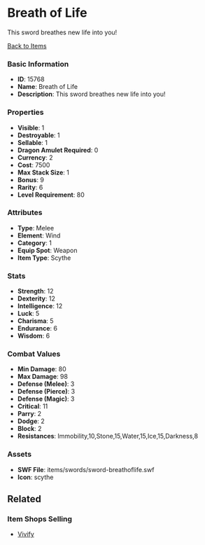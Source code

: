 # Breath of Life

This sword breathes new life into you! 

[Back to Items](../items.md)

### Basic Information

- **ID**: 15768
- **Name**: Breath of Life
- **Description**: This sword breathes new life into you! 

### Properties

- **Visible**: 1
- **Destroyable**: 1
- **Sellable**: 1
- **Dragon Amulet Required**: 0
- **Currency**: 2
- **Cost**: 7500
- **Max Stack Size**: 1
- **Bonus**: 9
- **Rarity**: 6
- **Level Requirement**: 80

### Attributes

- **Type**: Melee
- **Element**: Wind
- **Category**: 1
- **Equip Spot**: Weapon
- **Item Type**: Scythe

### Stats

- **Strength**: 12
- **Dexterity**: 12
- **Intelligence**: 12
- **Luck**: 5
- **Charisma**: 5
- **Endurance**: 6
- **Wisdom**: 6

### Combat Values

- **Min Damage**: 80
- **Max Damage**: 98
- **Defense (Melee)**: 3
- **Defense (Pierce)**: 3
- **Defense (Magic)**: 3
- **Critical**: 11
- **Parry**: 2
- **Dodge**: 2
- **Block**: 2
- **Resistances**: Immobility,10,Stone,15,Water,15,Ice,15,Darkness,8

### Assets

- **SWF File**: items/swords/sword-breathoflife.swf
- **Icon**: scythe

## Related

### Item Shops Selling

- [Vivify](../item-shops/503-vivify.md)

